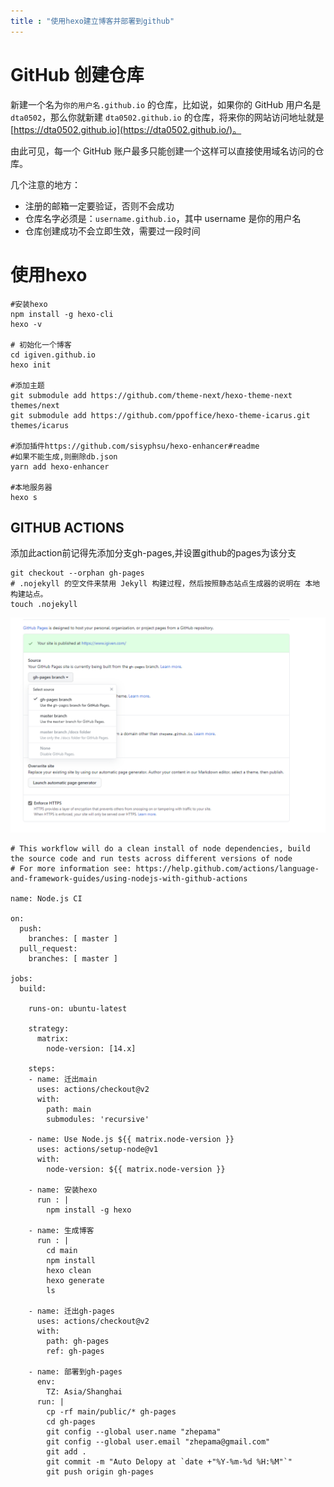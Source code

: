 ```yaml
---
title : "使用hexo建立博客并部署到github"
---
```


# GitHub 创建仓库

新建一个名为`你的用户名.github.io` 的仓库，比如说，如果你的 GitHub 用户名是 `dta0502`，那么你就新建 `dta0502.github.io` 的仓库，将来你的网站访问地址就是 [https://dta0502.github.io](https://dta0502.github.io/)。

由此可见，每一个 GitHub 账户最多只能创建一个这样可以直接使用域名访问的仓库。

几个注意的地方：

- 注册的邮箱一定要验证，否则不会成功
- 仓库名字必须是：`username.github.io`，其中 username 是你的用户名
- 仓库创建成功不会立即生效，需要过一段时间

# 使用hexo

```
#安装hexo
npm install -g hexo-cli
hexo -v

# 初始化一个博客
cd igiven.github.io
hexo init

#添加主题
git submodule add https://github.com/theme-next/hexo-theme-next themes/next
git submodule add https://github.com/ppoffice/hexo-theme-icarus.git themes/icarus

#添加插件https://github.com/sisyphsu/hexo-enhancer#readme
#如果不能生成,则删除db.json
yarn add hexo-enhancer

#本地服务器
hexo s  
```



## GITHUB ACTIONS

添加此action前记得先添加分支gh-pages,并设置github的pages为该分支

```
git checkout --orphan gh-pages
# .nojekyll 的空文件来禁用 Jekyll 构建过程，然后按照静态站点生成器的说明在 本地构建站点。
touch .nojekyll
```

![image-20200715164950805](../../assets/images/2020-07-12-hexo-github/image-20200715164950805.png)


```
# This workflow will do a clean install of node dependencies, build the source code and run tests across different versions of node
# For more information see: https://help.github.com/actions/language-and-framework-guides/using-nodejs-with-github-actions

name: Node.js CI

on:
  push:
    branches: [ master ]
  pull_request:
    branches: [ master ]

jobs:
  build:

    runs-on: ubuntu-latest

    strategy:
      matrix:
        node-version: [14.x]

    steps:
    - name: 迁出main
      uses: actions/checkout@v2
      with: 
        path: main
        submodules: 'recursive'

    - name: Use Node.js ${{ matrix.node-version }}
      uses: actions/setup-node@v1
      with:
        node-version: ${{ matrix.node-version }}
    
    - name: 安装hexo
      run : |
        npm install -g hexo
  
    - name: 生成博客
      run : |
        cd main
        npm install
        hexo clean
        hexo generate
        ls
      
    - name: 迁出gh-pages
      uses: actions/checkout@v2
      with:
        path: gh-pages
        ref: gh-pages
        
    - name: 部署到gh-pages
      env:
        TZ: Asia/Shanghai
      run: |
        cp -rf main/public/* gh-pages
        cd gh-pages
        git config --global user.name "zhepama"
        git config --global user.email "zhepama@gmail.com"
        git add .
        git commit -m "Auto Delopy at `date +"%Y-%m-%d %H:%M"`"
        git push origin gh-pages
```


